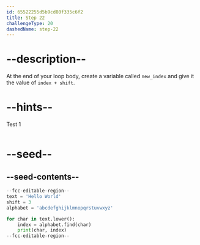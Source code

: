 ```yaml
---
id: 65522255d5b9cd80f335c6f2
title: Step 22
challengeType: 20
dashedName: step-22
---
```


# --description--

At the end of your loop body, create a variable called `new_index` and give it the value of `index + shift`.

# --hints--

Test 1

```js

```

# --seed--

## --seed-contents--

```py
--fcc-editable-region--
text = 'Hello World'
shift = 3
alphabet = 'abcdefghijklmnopqrstuvwxyz'

for char in text.lower():
    index = alphabet.find(char)
    print(char, index)
--fcc-editable-region--
```
